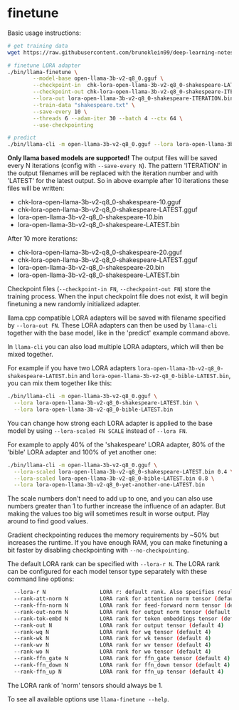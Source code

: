 # finetune

Basic usage instructions:

```bash
# get training data
wget https://raw.githubusercontent.com/brunoklein99/deep-learning-notes/master/shakespeare.txt

# finetune LORA adapter
./bin/llama-finetune \
        --model-base open-llama-3b-v2-q8_0.gguf \
        --checkpoint-in  chk-lora-open-llama-3b-v2-q8_0-shakespeare-LATEST.gguf \
        --checkpoint-out chk-lora-open-llama-3b-v2-q8_0-shakespeare-ITERATION.gguf \
        --lora-out lora-open-llama-3b-v2-q8_0-shakespeare-ITERATION.bin \
        --train-data "shakespeare.txt" \
        --save-every 10 \
        --threads 6 --adam-iter 30 --batch 4 --ctx 64 \
        --use-checkpointing

# predict
./bin/llama-cli -m open-llama-3b-v2-q8_0.gguf --lora lora-open-llama-3b-v2-q8_0-shakespeare-LATEST.bin
```

**Only llama based models are supported!** The output files will be saved every N iterations (config with `--save-every N`).
The pattern 'ITERATION' in the output filenames will be replaced with the iteration number and with 'LATEST' for the latest output.
So in above example after 10 iterations these files will be written:
- chk-lora-open-llama-3b-v2-q8_0-shakespeare-10.gguf
- chk-lora-open-llama-3b-v2-q8_0-shakespeare-LATEST.gguf
- lora-open-llama-3b-v2-q8_0-shakespeare-10.bin
- lora-open-llama-3b-v2-q8_0-shakespeare-LATEST.bin

After 10 more iterations:
- chk-lora-open-llama-3b-v2-q8_0-shakespeare-20.gguf
- chk-lora-open-llama-3b-v2-q8_0-shakespeare-LATEST.gguf
- lora-open-llama-3b-v2-q8_0-shakespeare-20.bin
- lora-open-llama-3b-v2-q8_0-shakespeare-LATEST.bin

Checkpoint files (`--checkpoint-in FN`, `--checkpoint-out FN`) store the training process. When the input checkpoint file does not exist, it will begin finetuning a new randomly initialized adapter.

llama.cpp compatible LORA adapters will be saved with filename specified by `--lora-out FN`.
These LORA adapters can then be used by `llama-cli` together with the base model, like in the 'predict' example command above.

In `llama-cli` you can also load multiple LORA adapters, which will then be mixed together.

For example if you have two LORA adapters `lora-open-llama-3b-v2-q8_0-shakespeare-LATEST.bin` and `lora-open-llama-3b-v2-q8_0-bible-LATEST.bin`, you can mix them together like this:

```bash
./bin/llama-cli -m open-llama-3b-v2-q8_0.gguf \
  --lora lora-open-llama-3b-v2-q8_0-shakespeare-LATEST.bin \
  --lora lora-open-llama-3b-v2-q8_0-bible-LATEST.bin
```

You can change how strong each LORA adapter is applied to the base model by using `--lora-scaled FN SCALE` instead of `--lora FN`.

For example to apply 40% of the 'shakespeare' LORA adapter, 80% of the 'bible' LORA adapter and 100% of yet another one:

```bash
./bin/llama-cli -m open-llama-3b-v2-q8_0.gguf \
  --lora-scaled lora-open-llama-3b-v2-q8_0-shakespeare-LATEST.bin 0.4 \
  --lora-scaled lora-open-llama-3b-v2-q8_0-bible-LATEST.bin 0.8 \
  --lora lora-open-llama-3b-v2-q8_0-yet-another-one-LATEST.bin
```

The scale numbers don't need to add up to one, and you can also use numbers greater than 1 to further increase the influence of an adapter. But making the values too big will sometimes result in worse output. Play around to find good values.

Gradient checkpointing reduces the memory requirements by ~50% but increases the runtime.
If you have enough RAM, you can make finetuning a bit faster by disabling checkpointing with `--no-checkpointing`.

The default LORA rank can be specified with `--lora-r N`.
The LORA rank can be configured for each model tensor type separately with these command line options:

```bash
  --lora-r N                 LORA r: default rank. Also specifies resulting scaling together with lora-alpha. (default 4)
  --rank-att-norm N          LORA rank for attention norm tensor (default 1)
  --rank-ffn-norm N          LORA rank for feed-forward norm tensor (default 1)
  --rank-out-norm N          LORA rank for output norm tensor (default 1)
  --rank-tok-embd N          LORA rank for token embeddings tensor (default 4)
  --rank-out N               LORA rank for output tensor (default 4)
  --rank-wq N                LORA rank for wq tensor (default 4)
  --rank-wk N                LORA rank for wk tensor (default 4)
  --rank-wv N                LORA rank for wv tensor (default 4)
  --rank-wo N                LORA rank for wo tensor (default 4)
  --rank-ffn_gate N          LORA rank for ffn_gate tensor (default 4)
  --rank-ffn_down N          LORA rank for ffn_down tensor (default 4)
  --rank-ffn_up N            LORA rank for ffn_up tensor (default 4)
```

The LORA rank of 'norm' tensors should always be 1.

To see all available options use `llama-finetune --help`.
